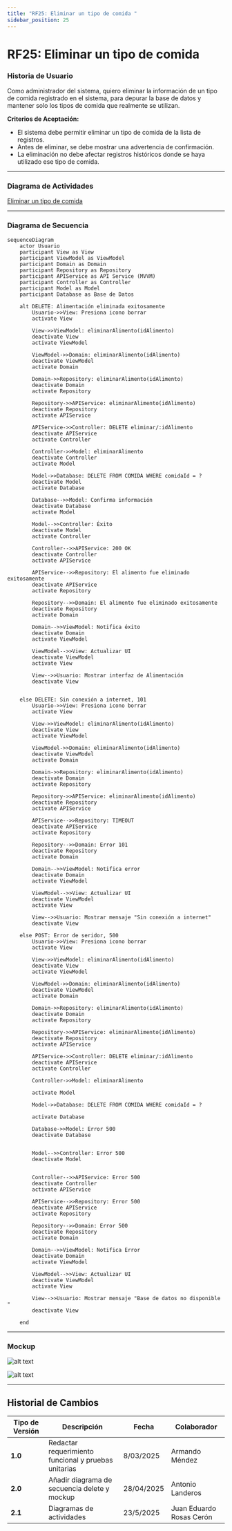 ```yaml
---
title: "RF25: Eliminar un tipo de comida "  
sidebar_position: 25
---
```


# RF25: Eliminar un tipo de comida 


### Historia de Usuario
Como administrador del sistema, quiero eliminar la información de un tipo de comida registrado en el sistema, para depurar la base de datos y mantener solo los tipos de comida que realmente se utilizan.

  **Criterios de Aceptación:**
  - El sistema debe permitir eliminar un tipo de comida de la lista de registros.
  - Antes de eliminar, se debe mostrar una advertencia de confirmación.
  - La eliminación no debe afectar registros históricos donde se haya utilizado ese tipo de comida.
  
---

### Diagrama de Actividades

<a href="https://drive.google.com/file/d/1tJtklg8l7llueGMtv_O4ge13xw2nTME6/view?usp=sharing" target="_blank" rel="noopener noreferrer">Eliminar un tipo de comida</a>

---

### Diagrama de Secuencia

```mermaid
sequenceDiagram
    actor Usuario 
    participant View as View
    participant ViewModel as ViewModel
    participant Domain as Domain
    participant Repository as Repository
    participant APIService as API Service (MVVM)
    participant Controller as Controller
    participant Model as Model
    participant Database as Base de Datos    

    alt DELETE: Alimentación eliminada exitosamente
        Usuario->>View: Presiona icono borrar
        activate View

        View->>ViewModel: eliminarAlimento(idAlimento)
        deactivate View
        activate ViewModel

        ViewModel->>Domain: eliminarAlimento(idAlimento)
        deactivate ViewModel
        activate Domain

        Domain->>Repository: eliminarAlimento(idAlimento)
        deactivate Domain
        activate Repository

        Repository->>APIService: eliminarAlimento(idAlimento)
        deactivate Repository
        activate APIService

        APIService->>Controller: DELETE eliminar/:idAlimento
        deactivate APIService
        activate Controller

        Controller->>Model: eliminarAlimento
        deactivate Controller
        activate Model

        Model->>Database: DELETE FROM COMIDA WHERE comidaId = ?   
        deactivate Model
        activate Database

        Database-->>Model: Confirma información
        deactivate Database
        activate Model

        Model-->>Controller: Éxito
        deactivate Model
        activate Controller

        Controller-->>APIService: 200 OK
        deactivate Controller
        activate APIService

        APIService-->>Repository: El alimento fue eliminado exitosamente
        deactivate APIService
        activate Repository

        Repository-->>Domain: El alimento fue eliminado exitosamente
        deactivate Repository
        activate Domain

        Domain-->>ViewModel: Notifica éxito
        deactivate Domain
        activate ViewModel

        ViewModel-->>View: Actualizar UI
        deactivate ViewModel
        activate View

        View-->>Usuario: Mostrar interfaz de Alimentación
        deactivate View
    

    else DELETE: Sin conexión a internet, 101
        Usuario->>View: Presiona icono borrar
        activate View

        View->>ViewModel: eliminarAlimento(idAlimento)
        deactivate View
        activate ViewModel

        ViewModel->>Domain: eliminarAlimento(idAlimento)
        deactivate ViewModel
        activate Domain

        Domain->>Repository: eliminarAlimento(idAlimento)
        deactivate Domain
        activate Repository

        Repository->>APIService: eliminarAlimento(idAlimento)
        deactivate Repository
        activate APIService

        APIService-->>Repository: TIMEOUT
        deactivate APIService
        activate Repository

        Repository-->>Domain: Error 101
        deactivate Repository
        activate Domain

        Domain-->>ViewModel: Notifica error
        deactivate Domain
        activate ViewModel

        ViewModel-->>View: Actualizar UI
        deactivate ViewModel
        activate View

        View-->>Usuario: Mostrar mensaje "Sin conexión a internet"
        deactivate View
        
    else POST: Error de seridor, 500
        Usuario->>View: Presiona icono borrar
        activate View

        View->>ViewModel: eliminarAlimento(idAlimento)
        deactivate View
        activate ViewModel

        ViewModel->>Domain: eliminarAlimento(idAlimento)
        deactivate ViewModel
        activate Domain

        Domain->>Repository: eliminarAlimento(idAlimento)
        deactivate Domain
        activate Repository

        Repository->>APIService: eliminarAlimento(idAlimento)
        deactivate Repository
        activate APIService

        APIService->>Controller: DELETE eliminar/:idAlimento
        deactivate APIService
        activate Controller

        Controller->>Model: eliminarAlimento
        
        activate Model

        Model->>Database: DELETE FROM COMIDA WHERE comidaId = ?   
     
        activate Database

        Database->>Model: Error 500  
        deactivate Database
        

        Model-->>Controller: Error 500
        deactivate Model
        

        Controller-->>APIService: Error 500
        deactivate Controller
        activate APIService

        APIService-->>Repository: Error 500
        deactivate APIService
        activate Repository

        Repository-->>Domain: Error 500
        deactivate Repository
        activate Domain

        Domain-->>ViewModel: Notifica Error
        deactivate Domain
        activate ViewModel

        ViewModel-->>View: Actualizar UI
        deactivate ViewModel
        activate View

        View-->>Usuario: Mostrar mensaje "Base de datos no disponible "
        deactivate View

    end

```

---

### Mockup

![alt text](<img/mockup2RF23.png>)

![alt text](<img/mockupRF25.png>)

---

## Historial de Cambios


| **Tipo de Versión** | **Descripción**                               | **Fecha** | **Colaborador**                 |
| ------------------- | --------------------------------------------- | --------- | ------------------------------- |
| **1.0**             | Redactar requerimiento funcional y pruebas unitarias  | 8/03/2025 | Armando Méndez|
| **2.0**             | Añadir diagrama de secuencia delete y mockup | 28/04/2025  | Antonio Landeros |
| **2.1**             | Diagramas de actividades   | 23/5/2025  | Juan Eduardo Rosas Cerón |